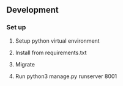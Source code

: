 ## Development

### Set up

1. Setup python virtual environment

2. Install from requirements.txt

3. Migrate

4. Run python3 manage.py runserver 8001
